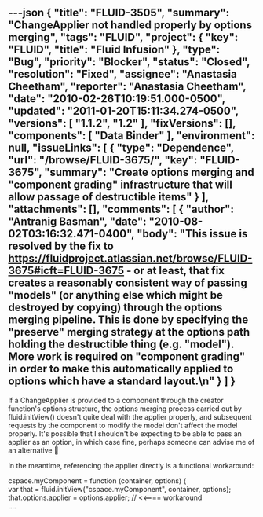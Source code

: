 ---json
{
  "title": "FLUID-3505",
  "summary": "ChangeApplier not handled properly by options merging",
  "tags": "FLUID",
  "project": {
    "key": "FLUID",
    "title": "Fluid Infusion"
  },
  "type": "Bug",
  "priority": "Blocker",
  "status": "Closed",
  "resolution": "Fixed",
  "assignee": "Anastasia Cheetham",
  "reporter": "Anastasia Cheetham",
  "date": "2010-02-26T10:19:51.000-0500",
  "updated": "2011-01-20T15:11:34.274-0500",
  "versions": [
    "1.1.2",
    "1.2"
  ],
  "fixVersions": [],
  "components": [
    "Data Binder"
  ],
  "environment": null,
  "issueLinks": [
    {
      "type": "Dependence",
      "url": "/browse/FLUID-3675/",
      "key": "FLUID-3675",
      "summary": "Create options merging and \"component grading\" infrastructure that will allow passage of destructible items"
    }
  ],
  "attachments": [],
  "comments": [
    {
      "author": "Antranig Basman",
      "date": "2010-08-02T03:16:32.471-0400",
      "body": "This issue is resolved by the fix to <https://fluidproject.atlassian.net/browse/FLUID-3675#icft=FLUID-3675> - or at least, that fix creates a reasonably consistent way of passing \"models\" (or anything else which might be destroyed by copying) through the options merging pipeline. This is done by specifying the \"preserve\" merging strategy at the options path holding the destructible thing (e.g. \"model\"). More work is required on \"component grading\" in order to make this automatically applied to options which have a standard layout.\n"
    }
  ]
}
---
If a ChangeApplier is provided to a component through the creator function's options structure, the options merging process carried out by fluid.initView() doesn't quite deal with the applier properly, and subsequent requests by the component to modify the model don't affect the model properly. It's possible that I shouldn't be expecting to be able to pass an applier as an option, in which case fine, perhaps someone can advise me of an alternative 🙂

In the meantime, referencing the applier directly is a functional workaround:

cspace.myComponent = function (container, options) {\
var that = fluid.initView("cspace.myComponent", container, options);\
that.options.applier = options.applier;       //  <<==== workaround\
....

        